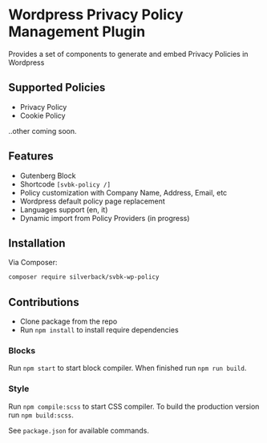 # Wordpress Privacy Policy Management Plugin

Provides a set of components to generate and embed Privacy Policies in Wordpress

## Supported Policies
* Privacy Policy
* Cookie Policy

..other coming soon.

## Features
* Gutenberg Block
* Shortcode `[svbk-policy /]`
* Policy customization with Company Name, Address, Email, etc
* Wordpress default policy page replacement
* Languages support (en, it)
* Dynamic import from Policy Providers (in progress)

## Installation

Via Composer:

```bash
composer require silverback/svbk-wp-policy
```

## Contributions

* Clone package from the repo
* Run `npm install` to install require dependencies

### Blocks
Run `npm start` to start block compiler. When finished run `npm run build`.

### Style 
Run `npm compile:scss` to start CSS compiler. To build the production version run `npm build:scss`.

See `package.json` for available commands.

